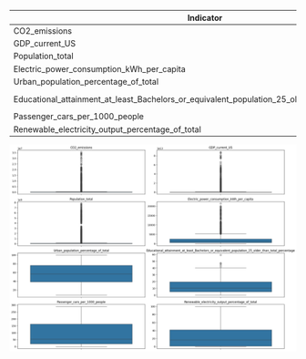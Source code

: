 | Indicator                                                                                                          | count       | mean           | std            | min           | 25%           | 50%           | 75%           | max           |
|--------------------------------------------------------------------------------------------------------------------|-------------|----------------|----------------|---------------|---------------|---------------|---------------|---------------|
| CO2_emissions                                                                                                      | 5690.000000 | 1.030626e+06   | 3.476438e+06   | 0.000000e+00  | 2.303333e+03  | 2.011651e+04  | 2.373627e+05  | 3.556056e+07  |
| GDP_current_US                                                                                                     | 5690.000000 | 1.908900e+12   | 7.095445e+12   | 1.396473e+07  | 5.644204e+09  | 3.449635e+10  | 4.338546e+11  | 8.794557e+13  |
| Population_total                                                                                                   | 5690.000000 | 2.793706e+08   | 8.705055e+08   | 9.609000e+03  | 1.652923e+06  | 9.947042e+06  | 6.780651e+07  | 7.821272e+09  |
| Electric_power_consumption_kWh_per_capita                                                                          | 5690.000000 | 2093.043120    | 2482.653514    | 9.579196      | 607.012896    | 1234.844683   | 2483.822436   | 21420.628504  |
| Urban_population_percentage_of_total                                                                               | 5690.000000 | 57.294093      | 22.966936      | 8.246000      | 38.427371     | 57.046122     | 76.197750     | 100.000000    |
| Educational_attainment_at_least_Bachelors_or_equivalent_population_25_older_than_total_percentage                  | 5690.000000 | 12.986930      | 9.754490       | -1.776357e-15 | 4.870232      | 10.500970     | 19.594940     | 59.260880     |
| Passenger_cars_per_1000_people                                                                                     | 5690.000000 | 92.446888      | 81.965917      | 0.300000      | 20.333333     | 53.696807     | 162.379518    | 290.000000    |
| Renewable_electricity_output_percentage_of_total                                                                   | 5690.000000 | 25.832625      | 28.969410      | 0.000000      | 1.254077      | 16.874250     | 41.757445     | 100.000000    |

![alt](Question-1\whisker-plots.png)
